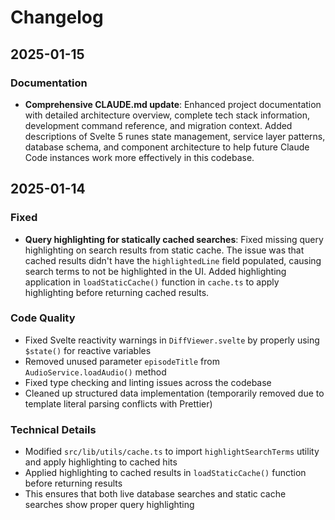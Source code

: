# Changelog

## 2025-01-15

### Documentation

- **Comprehensive CLAUDE.md update**: Enhanced project documentation with detailed architecture overview, complete tech stack information, development command reference, and migration context. Added descriptions of Svelte 5 runes state management, service layer patterns, database schema, and component architecture to help future Claude Code instances work more effectively in this codebase.

## 2025-01-14

### Fixed

- **Query highlighting for statically cached searches**: Fixed missing query highlighting on search results from static cache. The issue was that cached results didn't have the `highlightedLine` field populated, causing search terms to not be highlighted in the UI. Added highlighting application in `loadStaticCache()` function in `cache.ts` to apply highlighting before returning cached results.

### Code Quality

- Fixed Svelte reactivity warnings in `DiffViewer.svelte` by properly using `$state()` for reactive variables
- Removed unused parameter `episodeTitle` from `AudioService.loadAudio()` method
- Fixed type checking and linting issues across the codebase
- Cleaned up structured data implementation (temporarily removed due to template literal parsing conflicts with Prettier)

### Technical Details

- Modified `src/lib/utils/cache.ts` to import `highlightSearchTerms` utility and apply highlighting to cached hits
- Applied highlighting to cached results in `loadStaticCache()` function before returning results
- This ensures that both live database searches and static cache searches show proper query highlighting
